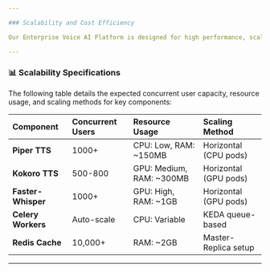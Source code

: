 ```yaml
---

### Scalability and Cost Efficiency

Our Enterprise Voice AI Platform is designed for high performance, scalability, and cost-effectiveness, handling thousands of concurrent users efficiently.

---
```


### 📊 Scalability Specifications

The following table details the expected concurrent user capacity, resource usage, and scaling methods for key components:

| Component        | Concurrent Users | Resource Usage              | Scaling Method            |
| :--------------- | :--------------- | :-------------------------- | :------------------------ |
| **Piper TTS** | 1000+            | CPU: Low, RAM: ~150MB       | Horizontal (CPU pods)     |
| **Kokoro TTS** | 500-800          | GPU: Medium, RAM: ~300MB    | Horizontal (GPU pods)     |
| **Faster-Whisper** | 1000+            | GPU: High, RAM: ~1GB        | Horizontal (GPU pods)     |
| **Celery Workers** | Auto-scale       | CPU: Variable               | KEDA queue-based          |
| **Redis Cache** | 10,000+          | RAM: ~2GB                   | Master-Replica setup      |

---

